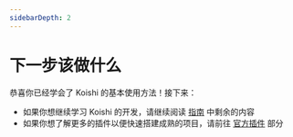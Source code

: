 ```yaml
---
sidebarDepth: 2
---
```


# 下一步该做什么

恭喜你已经学会了 Koishi 的基本使用方法！接下来：

- 如果你想继续学习 Koishi 的开发，请继续阅读 [指南](../../guide/) 中剩余的内容
- 如果你想了解更多的插件以便快速搭建成熟的项目，请前往 [官方插件](../../plugins/) 部分
